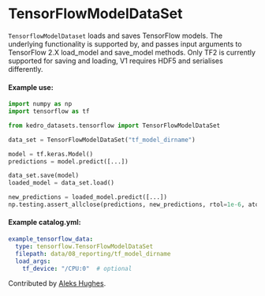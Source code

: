 # TensorFlowModelDataSet

``TensorflowModelDataset`` loads and saves TensorFlow models.
The underlying functionality is supported by, and passes input arguments to TensorFlow 2.X load_model and save_model methods. Only TF2 is currently supported for saving and loading, V1 requires HDF5 and serialises differently.

#### Example use:
```python
import numpy as np
import tensorflow as tf

from kedro_datasets.tensorflow import TensorFlowModelDataSet

data_set = TensorFlowModelDataSet("tf_model_dirname")

model = tf.keras.Model()
predictions = model.predict([...])

data_set.save(model)
loaded_model = data_set.load()

new_predictions = loaded_model.predict([...])
np.testing.assert_allclose(predictions, new_predictions, rtol=1e-6, atol=1e-6)
```

#### Example catalog.yml:
```yaml
example_tensorflow_data:
  type: tensorflow.TensorFlowModelDataSet
  filepath: data/08_reporting/tf_model_dirname
  load_args:
    tf_device: "/CPU:0"  # optional
```

Contributed by [Aleks Hughes](https://github.com/w0rdsm1th).
